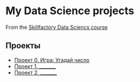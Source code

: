 # My Data Science projects
From the [Skillfactory Data Sciencs course](https://skillfactory.ru/data-scientist)

## Проекты

* [Проект 0. Игра: Угадай число](https://github.com/Ursekov/MIPT_SF_DATA_SCIENCE/tree/main/Project_0)
* [Проект 1. _______](____)
* [Проект 2. _______](____)
